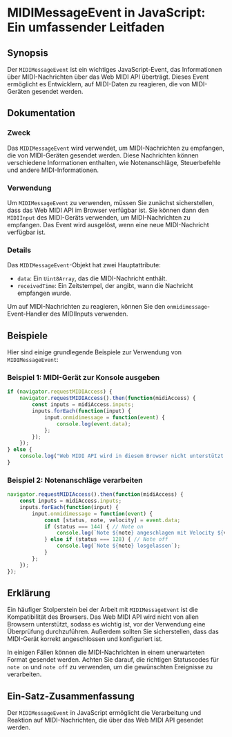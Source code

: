 <!--
Meta Description: # MIDIMessageEvent in JavaScript: Ein umfassender Leitfaden ## Synopsis Der `MIDIMessageEvent` ist ein wichtiges JavaScript-Event, das Informationen ü...
Meta Keywords: midi, das, die, note, midimessageevent
-->

# MIDIMessageEvent in JavaScript: Ein umfassender Leitfaden

## Synopsis
Der `MIDIMessageEvent` ist ein wichtiges JavaScript-Event, das Informationen über MIDI-Nachrichten über das Web MIDI API überträgt. Dieses Event ermöglicht es Entwicklern, auf MIDI-Daten zu reagieren, die von MIDI-Geräten gesendet werden.

## Dokumentation
### Zweck
Das `MIDIMessageEvent` wird verwendet, um MIDI-Nachrichten zu empfangen, die von MIDI-Geräten gesendet werden. Diese Nachrichten können verschiedene Informationen enthalten, wie Notenanschläge, Steuerbefehle und andere MIDI-Informationen. 

### Verwendung
Um `MIDIMessageEvent` zu verwenden, müssen Sie zunächst sicherstellen, dass das Web MIDI API im Browser verfügbar ist. Sie können dann den `MIDIInput` des MIDI-Geräts verwenden, um MIDI-Nachrichten zu empfangen. Das Event wird ausgelöst, wenn eine neue MIDI-Nachricht verfügbar ist.

### Details
Das `MIDIMessageEvent`-Objekt hat zwei Hauptattribute:
- `data`: Ein `Uint8Array`, das die MIDI-Nachricht enthält.
- `receivedTime`: Ein Zeitstempel, der angibt, wann die Nachricht empfangen wurde.

Um auf MIDI-Nachrichten zu reagieren, können Sie den `onmidimessage`-Event-Handler des MIDIInputs verwenden.

## Beispiele
Hier sind einige grundlegende Beispiele zur Verwendung von `MIDIMessageEvent`:

### Beispiel 1: MIDI-Gerät zur Konsole ausgeben
```javascript
if (navigator.requestMIDIAccess) {
    navigator.requestMIDIAccess().then(function(midiAccess) {
        const inputs = midiAccess.inputs;
        inputs.forEach(function(input) {
            input.onmidimessage = function(event) {
                console.log(event.data);
            };
        });
    });
} else {
    console.log("Web MIDI API wird in diesem Browser nicht unterstützt.");
}
```

### Beispiel 2: Notenanschläge verarbeiten
```javascript
navigator.requestMIDIAccess().then(function(midiAccess) {
    const inputs = midiAccess.inputs;
    inputs.forEach(function(input) {
        input.onmidimessage = function(event) {
            const [status, note, velocity] = event.data;
            if (status === 144) { // Note on
                console.log(`Note ${note} angeschlagen mit Velocity ${velocity}`);
            } else if (status === 128) { // Note off
                console.log(`Note ${note} losgelassen`);
            }
        };
    });
});
```

## Erklärung
Ein häufiger Stolperstein bei der Arbeit mit `MIDIMessageEvent` ist die Kompatibilität des Browsers. Das Web MIDI API wird nicht von allen Browsern unterstützt, sodass es wichtig ist, vor der Verwendung eine Überprüfung durchzuführen. Außerdem sollten Sie sicherstellen, dass das MIDI-Gerät korrekt angeschlossen und konfiguriert ist.

In einigen Fällen können die MIDI-Nachrichten in einem unerwarteten Format gesendet werden. Achten Sie darauf, die richtigen Statuscodes für `note on` und `note off` zu verwenden, um die gewünschten Ereignisse zu verarbeiten.

## Ein-Satz-Zusammenfassung
Der `MIDIMessageEvent` in JavaScript ermöglicht die Verarbeitung und Reaktion auf MIDI-Nachrichten, die über das Web MIDI API gesendet werden.